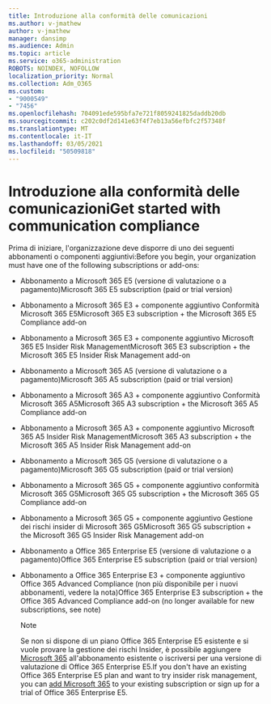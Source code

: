 ```yaml
---
title: Introduzione alla conformità delle comunicazioni
ms.author: v-jmathew
author: v-jmathew
manager: dansimp
ms.audience: Admin
ms.topic: article
ms.service: o365-administration
ROBOTS: NOINDEX, NOFOLLOW
localization_priority: Normal
ms.collection: Adm_O365
ms.custom:
- "9000549"
- "7456"
ms.openlocfilehash: 704091ede595bfa7e721f8059241825daddb20db
ms.sourcegitcommit: c202c0df2d141e63f4f7eb13a56efbfc2f57348f
ms.translationtype: MT
ms.contentlocale: it-IT
ms.lasthandoff: 03/05/2021
ms.locfileid: "50509818"
---
```

# <a name="get-started-with-communication-compliance"></a><span data-ttu-id="11a65-102">Introduzione alla conformità delle comunicazioni</span><span class="sxs-lookup"><span data-stu-id="11a65-102">Get started with communication compliance</span></span>

<span data-ttu-id="11a65-103">Prima di iniziare, l'organizzazione deve disporre di uno dei seguenti abbonamenti o componenti aggiuntivi:</span><span class="sxs-lookup"><span data-stu-id="11a65-103">Before you begin, your organization must have one of the following subscriptions or add-ons:</span></span>

* <span data-ttu-id="11a65-104">Abbonamento a Microsoft 365 E5 (versione di valutazione o a pagamento)</span><span class="sxs-lookup"><span data-stu-id="11a65-104">Microsoft 365 E5 subscription (paid or trial version)</span></span>
* <span data-ttu-id="11a65-105">Abbonamento a Microsoft 365 E3 + componente aggiuntivo Conformità Microsoft 365 E5</span><span class="sxs-lookup"><span data-stu-id="11a65-105">Microsoft 365 E3 subscription + the Microsoft 365 E5 Compliance add-on</span></span>
* <span data-ttu-id="11a65-106">Abbonamento a Microsoft 365 E3 + componente aggiuntivo Microsoft 365 E5 Insider Risk Management</span><span class="sxs-lookup"><span data-stu-id="11a65-106">Microsoft 365 E3 subscription + the Microsoft 365 E5 Insider Risk Management add-on</span></span>
* <span data-ttu-id="11a65-107">Abbonamento a Microsoft 365 A5 (versione di valutazione o a pagamento)</span><span class="sxs-lookup"><span data-stu-id="11a65-107">Microsoft 365 A5 subscription (paid or trial version)</span></span>
* <span data-ttu-id="11a65-108">Abbonamento a Microsoft 365 A3 + componente aggiuntivo Conformità Microsoft 365 A5</span><span class="sxs-lookup"><span data-stu-id="11a65-108">Microsoft 365 A3 subscription + the Microsoft 365 A5 Compliance add-on</span></span>
* <span data-ttu-id="11a65-109">Abbonamento a Microsoft 365 A3 + componente aggiuntivo Microsoft 365 A5 Insider Risk Management</span><span class="sxs-lookup"><span data-stu-id="11a65-109">Microsoft 365 A3 subscription + the Microsoft 365 A5 Insider Risk Management add-on</span></span>
* <span data-ttu-id="11a65-110">Abbonamento a Microsoft 365 G5 (versione di valutazione o a pagamento)</span><span class="sxs-lookup"><span data-stu-id="11a65-110">Microsoft 365 G5 subscription (paid or trial version)</span></span>
* <span data-ttu-id="11a65-111">Abbonamento a Microsoft 365 G5 + componente aggiuntivo conformità Microsoft 365 G5</span><span class="sxs-lookup"><span data-stu-id="11a65-111">Microsoft 365 G5 subscription + the Microsoft 365 G5 Compliance add-on</span></span>
* <span data-ttu-id="11a65-112">Abbonamento a Microsoft 365 G5 + componente aggiuntivo Gestione dei rischi insider di Microsoft 365 G5</span><span class="sxs-lookup"><span data-stu-id="11a65-112">Microsoft 365 G5 subscription + the Microsoft 365 G5 Insider Risk Management add-on</span></span>
* <span data-ttu-id="11a65-113">Abbonamento a Office 365 Enterprise E5 (versione di valutazione o a pagamento)</span><span class="sxs-lookup"><span data-stu-id="11a65-113">Office 365 Enterprise E5 subscription (paid or trial version)</span></span>
* <span data-ttu-id="11a65-114">Abbonamento a Office 365 Enterprise E3 + componente aggiuntivo Office 365 Advanced Compliance (non più disponibile per i nuovi abbonamenti, vedere la nota)</span><span class="sxs-lookup"><span data-stu-id="11a65-114">Office 365 Enterprise E3 subscription + the Office 365 Advanced Compliance add-on (no longer available for new subscriptions, see note)</span></span>

    > [!NOTE]
    > <span data-ttu-id="11a65-115">Se non si dispone di un piano Office 365 Enterprise E5 esistente e si vuole provare la gestione dei rischi Insider, è possibile aggiungere [Microsoft 365](https://go.microsoft.com/fwlink/?linkid=2130508) all'abbonamento esistente o iscriversi per una versione di valutazione di Office 365 Enterprise E5.</span><span class="sxs-lookup"><span data-stu-id="11a65-115">If you don't have an existing Office 365 Enterprise E5 plan and want to try insider risk management, you can [add Microsoft 365](https://go.microsoft.com/fwlink/?linkid=2130508) to your existing subscription or sign up for a trial of Office 365 Enterprise E5.</span></span>
